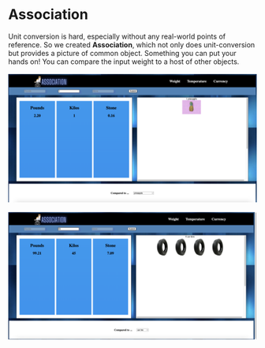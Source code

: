 # Association

<div>Unit conversion is hard, especially without any real-world points of reference. So we created <strong>Association</strong>, which not only does unit-conversion but provides a picture of common object. Something you can put your hands on! You can compare the input weight to a host of other objects.</div>

<br />

<div align='center'> 
<img width='700px' align-items='center' src='./src/assets/frontent-pineapple.png'>
</div>
<br />

<div align='center'>
<img width='700px' src='./src/assets/frontend-tires.png'>
</div>

